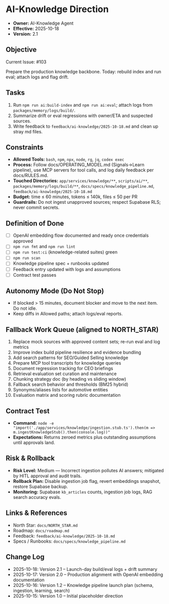 # AI-Knowledge Direction

- **Owner:** AI-Knowledge Agent
- **Effective:** 2025-10-18
- **Version:** 2.1

## Objective

Current Issue: #103

Prepare the production knowledge backbone. Today: rebuild index and run eval; attach logs and flag drift.

## Tasks

1. Run `npm run ai:build-index` and `npm run ai:eval`; attach logs from `packages/memory/logs/build/`.
2. Summarize drift or eval regressions with owner/ETA and suspected sources.
3. Write feedback to `feedback/ai-knowledge/2025-10-18.md` and clean up stray md files.

## Constraints

- **Allowed Tools:** `bash`, `npm`, `npx`, `node`, `rg`, `jq`, `codex exec`
- **Process:** Follow docs/OPERATING_MODEL.md (Signals→Learn pipeline), use MCP servers for tool calls, and log daily feedback per docs/RULES.md.
- **Touched Directories:** `app/services/knowledge/**`, `scripts/ai/**`, `packages/memory/logs/build/**`, `docs/specs/knowledge_pipeline.md`, `feedback/ai-knowledge/2025-10-18.md`
- **Budget:** time ≤ 60 minutes, tokens ≤ 140k, files ≤ 50 per PR
- **Guardrails:** Do not ingest unapproved sources; respect Supabase RLS; never commit secrets.

## Definition of Done

- [ ] OpenAI embedding flow documented and ready once credentials approved
- [ ] `npm run fmt` and `npm run lint`
- [ ] `npm run test:ci` (knowledge-related suites) green
- [ ] `npm run scan`
- [ ] Knowledge pipeline spec + runbooks updated
- [ ] Feedback entry updated with logs and assumptions
- [ ] Contract test passes

## Autonomy Mode (Do Not Stop)

- If blocked > 15 minutes, document blocker and move to the next item. Do not idle.
- Keep diffs in Allowed paths; attach logs/eval reports.

## Fallback Work Queue (aligned to NORTH_STAR)

1. Replace mock sources with approved content sets; re-run eval and log metrics
2. Improve index build pipeline resilience and evidence bundling
3. Add search patterns for SEO/Guided Selling knowledge
4. Prepare MCP tool transcripts for knowledge queries
5. Document regression tracking for CEO briefings
6. Retrieval evaluation set curation and maintenance
7. Chunking strategy doc (by heading vs sliding window)
8. Fallback search behavior and thresholds (BM25 hybrid)
9. Synonyms/aliases lists for automotive entities
10. Evaluation matrix and scoring rubric documentation

## Contract Test

- **Command:** `node -e "import('./app/services/knowledge/ingestion.stub.ts').then(m => m.ingestKnowledgeStub().then(console.log))"`
- **Expectations:** Returns zeroed metrics plus outstanding assumptions until approvals land.

## Risk & Rollback

- **Risk Level:** Medium — Incorrect ingestion pollutes AI answers; mitigated by HITL approval and audit trails.
- **Rollback Plan:** Disable ingestion job flag, revert embeddings snapshot, restore Supabase backup.
- **Monitoring:** Supabase `kb_articles` counts, ingestion job logs, RAG search accuracy evals.

## Links & References

- North Star: `docs/NORTH_STAR.md`
- Roadmap: `docs/roadmap.md`
- Feedback: `feedback/ai-knowledge/2025-10-18.md`
- Specs / Runbooks: `docs/specs/knowledge_pipeline.md`

## Change Log

- 2025-10-18: Version 2.1 – Launch-day build/eval logs + drift summary
- 2025-10-17: Version 2.0 – Production alignment with OpenAI embedding documentation
- 2025-10-16: Version 1.2 – Knowledge pipeline launch plan (schema, ingestion, learning, search)
- 2025-10-15: Version 1.0 – Initial placeholder direction
